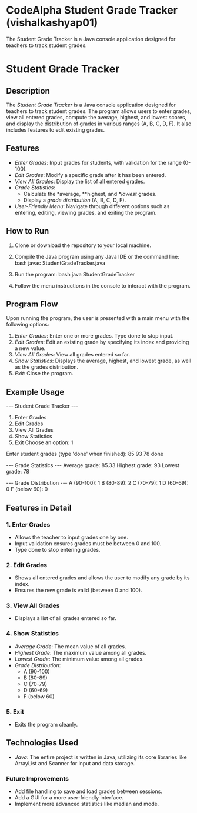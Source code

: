 # CodeAlpha Student Grade Tracker (vishalkashyap01)
The Student Grade Tracker is a Java console application designed for teachers to track student grades. 

# Student Grade Tracker

## Description
The *Student Grade Tracker* is a Java console application designed for teachers to track student grades. The program allows users to enter grades, view all entered grades, compute the average, highest, and lowest scores, and display the distribution of grades in various ranges (A, B, C, D, F). It also includes features to edit existing grades.

## Features
- *Enter Grades*: Input grades for students, with validation for the range (0-100).
- *Edit Grades*: Modify a specific grade after it has been entered.
- *View All Grades*: Display the list of all entered grades.
- *Grade Statistics*:
  - Calculate the *average, **highest, and **lowest* grades.
  - Display a *grade distribution* (A, B, C, D, F).
- *User-Friendly Menu*: Navigate through different options such as entering, editing, viewing grades, and exiting the program.

## How to Run

1. Clone or download the repository to your local machine.
2. Compile the Java program using any Java IDE or the command line:
   bash
   javac StudentGradeTracker.java
   
3. Run the program:
   bash
   java StudentGradeTracker
   
4. Follow the menu instructions in the console to interact with the program.

## Program Flow
Upon running the program, the user is presented with a main menu with the following options:
1. *Enter Grades*: Enter one or more grades. Type done to stop input.
2. *Edit Grades*: Edit an existing grade by specifying its index and providing a new value.
3. *View All Grades*: View all grades entered so far.
4. *Show Statistics*: Displays the average, highest, and lowest grade, as well as the grades
   distribution.
5. *Exit*: Close the program.

## Example Usage

--- Student Grade Tracker ---
1. Enter Grades
2. Edit Grades
3. View All Grades
4. Show Statistics
5. Exit
Choose an option: 1

Enter student grades (type 'done' when finished):
85
93
78
done

--- Grade Statistics ---
Average grade: 85.33
Highest grade: 93
Lowest grade: 78

--- Grade Distribution ---
A (90-100): 1
B (80-89): 2
C (70-79): 1
D (60-69): 0
F (below 60): 0


## Features in Detail

### 1. Enter Grades
- Allows the teacher to input grades one by one.
- Input validation ensures grades must be between 0 and 100.
- Type done to stop entering grades.

### 2. Edit Grades
- Shows all entered grades and allows the user to modify any grade by its index.
- Ensures the new grade is valid (between 0 and 100).
### 3. View All Grades
- Displays a list of all grades entered so far.

### 4. Show Statistics
- *Average Grade*: The mean value of all grades.
- *Highest Grade*: The maximum value among all grades.
- *Lowest Grade*: The minimum value among all grades.
- *Grade Distribution*:
  - A (90-100)
  - B (80-89)
  - C (70-79)
  - D (60-69)
  - F (below 60)

### 5. Exit
- Exits the program cleanly.

## Technologies Used
- *Java*: The entire project is written in Java, utilizing its core libraries like ArrayList and Scanner for input and data storage.


### Future Improvements
- Add file handling to save and load grades between sessions.
- Add a GUI for a more user-friendly interface.
- Implement more advanced statistics like median and mode.
